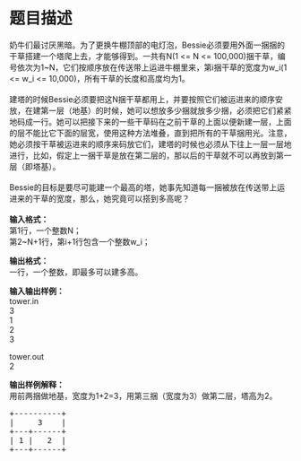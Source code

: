 # 题目描述


<p>
奶牛们最讨厌黑暗。为了更换牛棚顶部的电灯泡，Bessie必须要用外面一捆捆的干草搭建一个塔爬上去，才能够得到。一共有N(1 &lt;= N &lt;= 100,000)捆干草，编号依次为1~N，它们按顺序放在传送带上运进牛棚里来，第i捆干草的宽度为w_i(1 &lt;= w_i &lt;= 10,000)，所有干草的长度和高度均为1。<br/>
<br/>
建塔的时候Bessie必须要把这N捆干草都用上，并要按照它们被运进来的顺序安放，在建第一层（地基）的时候，她可以想放多少捆就放多少捆，必须把它们紧紧地码成一行。她可以把接下来的一些干草码在之前干草的上面以便新建一层，上面的层不能比它下面的层宽，使用这种方法堆叠，直到把所有的干草捆用光。注意，她必须按干草被运进来的顺序来码放它们，建塔的时候也必须从下往上一层一层地进行，比如，假定上一捆干草是放在第二层的，那以后的干草就不可以再放到第一层（即塔基）。<br/>
<br/>
Bessie的目标是要尽可能建一个最高的塔，她事先知道每一捆被放在传送带上运进来的干草的宽度，那么，她究竟可以搭到多高呢？<br/>
<br/>
<strong>输入格式：</strong><br/>
第1行，一个整数N；<br/>
第2~N+1行，第i+1行包含一个整数w_i；
</p>
<p>
<strong>输出格式：</strong><br/>
一行，一个整数，即最多可以建多高。
</p>
<p>
<strong>输入输出样例：</strong><br/>
tower.in<br/>
3<br/>
1<br/>
2<br/>
3
</p>
<p>
tower.out<br/>
2
</p>
<p>
<span><strong>输出<strong>样例</strong>解释：</strong><br/>
</span>用前两捆做地基，宽度为1+2=3，用第三捆（宽度为3）做第二层，塔高为2。
</p>
<pre class="prettyprint">+----------+
|     3    |
+---+------+
| 1 |   2  |
+---+------+</pre>
<p>
<br/>
</p>
